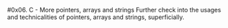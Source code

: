 #0x06. C - More pointers, arrays and strings
Further check into the usages and technicalities of pointers, arrays and strings, superficially.
